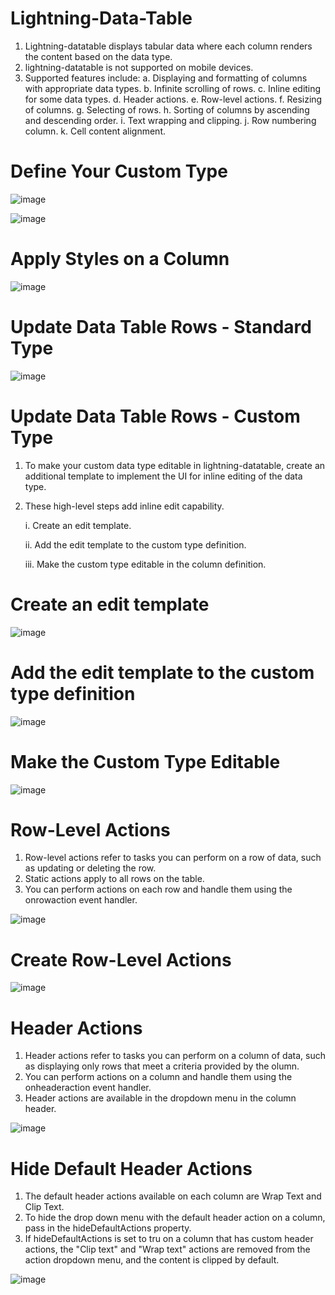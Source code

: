 # Lightning-Data-Table
1. Lightning-datatable displays tabular data where each column renders the content based on the data type.
2. lightning-datatable is not supported on mobile devices.
3. Supported features include:
   a. Displaying and formatting of columns with appropriate data types.
   b. Infinite scrolling of rows.
   c. Inline editing for some data types.
   d. Header actions.
   e. Row-level actions.
   f. Resizing of columns.
   g. Selecting of rows.
   h. Sorting of columns by ascending and descending order.
   i. Text wrapping and clipping.
   j. Row numbering column.
   k. Cell content alignment.

# Define Your Custom Type

![image](https://github.com/user-attachments/assets/68041bc7-2790-44ac-9f40-5d681bef332b)

![image](https://github.com/user-attachments/assets/0e4fbe0f-fa19-48ed-b30a-0648b7d3bb2d)

# Apply Styles on a Column

![image](https://github.com/user-attachments/assets/400fbe9f-86b9-4b52-9cbd-ba3143a2f6b6)

# Update Data Table Rows - Standard Type

![image](https://github.com/user-attachments/assets/682b5112-dcde-4b54-9900-16403090c8c9)


# Update Data Table Rows - Custom Type
1. To make your custom data type editable in lightning-datatable, create an additional template to implement the UI for inline editing of the data type.
2. These high-level steps add inline edit capability.
   
   i. Create an edit template.
   
   ii. Add the edit template to the custom type definition.
   
   iii. Make the custom type editable in the column definition.


# Create an edit template

![image](https://github.com/user-attachments/assets/85468e83-298b-4e7b-80e6-607e8b892180)

# Add the edit template to the custom type definition

![image](https://github.com/user-attachments/assets/c784d30e-f303-4346-a19e-f3a55753b065)

# Make the Custom Type Editable

![image](https://github.com/user-attachments/assets/c2185ca5-c174-4f54-a33d-e4f98c806a79)

# Row-Level Actions
1. Row-level actions refer to tasks you can perform on a row of data, such as updating or deleting the row.
2. Static actions apply to all rows on the table.
3. You can perform actions on each row and handle them using the onrowaction event handler.

![image](https://github.com/user-attachments/assets/e47c17bc-d126-4c62-a7f7-061b189b2f47)

# Create Row-Level Actions

![image](https://github.com/user-attachments/assets/e05b4ee6-1d00-432a-a555-289aae8b4ffd)

# Header Actions
1. Header actions refer to tasks you can perform on a column of data, such as displaying only rows that meet a criteria provided by the olumn.
2. You can perform actions on a column and handle them using the onheaderaction event handler.
3. Header actions are available in the dropdown menu in the column header.

![image](https://github.com/user-attachments/assets/4f5355b0-d7e3-4307-b690-f74e118b33f4)

# Hide Default Header Actions
1. The default header actions available on each column are Wrap Text and Clip Text.
2. To hide the drop down menu with the default header action on a column, pass in the hideDefaultActions property.
3. If hideDefaultActions is set to tru on a column that has custom header actions, the "Clip text" and "Wrap text" actions are removed from the action dropdown menu, and the content is clipped by default.

![image](https://github.com/user-attachments/assets/cc305fa8-35fd-45c8-84e1-18d1b094a97c)

